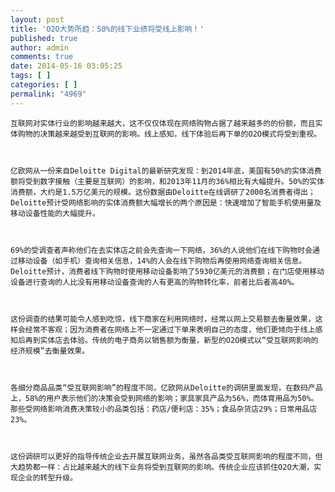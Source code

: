 ```yaml
---
layout: post
title: 'O2O大势所趋：50%的线下业绩将受线上影响！'
published: true
author: admin
comments: true
date: 2014-05-16 03:05:25
tags: [ ]
categories: [ ]
permalink: "4969"
---
```




  
    互联网对实体行业的影响越来越大，这不仅仅体现在网络购物占据了越来越多的的份额，而且实体购物的决策越来越受到互联网的影响。线上感知，线下体验后再下单的O2O模式将受到重视。
  
  
  
    亿欧网从一份来自Deloitte Digital的最新研究发现：到2014年底，美国有50%的实体消费额将受到数字接触（主要是互联网）的影响，和2013年11月的36%相比有大幅提升。50%的实体消费额，大约是1.5万亿美元的规模。这份数据由Deloitte在线调研了2000名消费者得出；Deloitte预计受网络影响的实体消费额大幅增长的两个原因是：快速增加了智能手机使用量及移动设备性能的大幅提升。
  
  
  
    69%的受调查者声称他们在去实体店之前会先查询一下网络，36%的人说他们在线下购物时会通过移动设备（如手机）查询相关信息，14%的人会在线下购物后再使用网络查询相关信息。Deloitte预计，消费者线下购物时使用移动设备影响了5930亿美元的消费额；在门店使用移动设备进行查询的人比没有用移动设备查询的人有更高的购物转化率，前者比后者高40%。
  
  
  
    这份调查的结果可能令人感到吃惊，线下商家在利用网络时，经常以网上交易额去衡量效果，这样会经常不客观；因为消费者在网络上不一定通过下单来表明自己的态度，他们更倾向于线上感知后再到实体店去体验。传统的电子商务以销售额为衡量，新型的O2O模式以“受互联网影响的经济规模”去衡量效果。
  
  
  
    各细分商品品类“受互联网影响”的程度不同，亿欧网从Deloitte的调研里面发现，在数码产品上，58%的用户表示他们的决策会受到网络的影响；家具家具产品为56%，而体育用品为50%。那些受网络影响消费决策较小的品类包括：药店/便利店：35%；食品杂货店29%；日常用品店23%。
  
  
  
    这份调研可以更好的指导传统企业去开展互联网业务，虽然各品类受互联网影响的程度不同，但大趋势都一样：占比越来越大的线下业务将受到互联网的影响。传统企业应该抓住O2O大潮，实现企业的转型升级。
  
